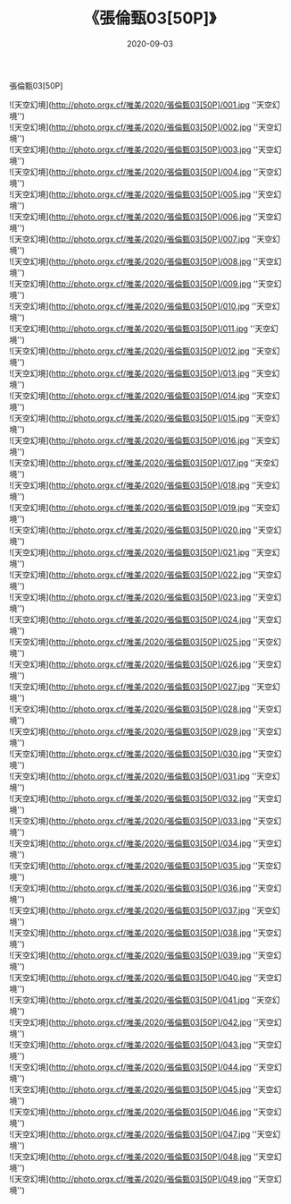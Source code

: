 ﻿---
layout: post
title:  《張倫甄03[50P]》
date:   2020-09-03
img: http://photo.orgx.cf/唯美/2020/張倫甄03[50P]/000.jpg
categories: [美女, 清纯, 唯美]
---

張倫甄03[50P]



![天空幻境](http://photo.orgx.cf/唯美/2020/張倫甄03[50P]/001.jpg ''天空幻境'') <br>
![天空幻境](http://photo.orgx.cf/唯美/2020/張倫甄03[50P]/002.jpg ''天空幻境'') <br>
![天空幻境](http://photo.orgx.cf/唯美/2020/張倫甄03[50P]/003.jpg ''天空幻境'') <br>
![天空幻境](http://photo.orgx.cf/唯美/2020/張倫甄03[50P]/004.jpg ''天空幻境'') <br>
![天空幻境](http://photo.orgx.cf/唯美/2020/張倫甄03[50P]/005.jpg ''天空幻境'') <br>
![天空幻境](http://photo.orgx.cf/唯美/2020/張倫甄03[50P]/006.jpg ''天空幻境'') <br>
![天空幻境](http://photo.orgx.cf/唯美/2020/張倫甄03[50P]/007.jpg ''天空幻境'') <br>
![天空幻境](http://photo.orgx.cf/唯美/2020/張倫甄03[50P]/008.jpg ''天空幻境'') <br>
![天空幻境](http://photo.orgx.cf/唯美/2020/張倫甄03[50P]/009.jpg ''天空幻境'') <br>
![天空幻境](http://photo.orgx.cf/唯美/2020/張倫甄03[50P]/010.jpg ''天空幻境'') <br>
![天空幻境](http://photo.orgx.cf/唯美/2020/張倫甄03[50P]/011.jpg ''天空幻境'') <br>
![天空幻境](http://photo.orgx.cf/唯美/2020/張倫甄03[50P]/012.jpg ''天空幻境'') <br>
![天空幻境](http://photo.orgx.cf/唯美/2020/張倫甄03[50P]/013.jpg ''天空幻境'') <br>
![天空幻境](http://photo.orgx.cf/唯美/2020/張倫甄03[50P]/014.jpg ''天空幻境'') <br>
![天空幻境](http://photo.orgx.cf/唯美/2020/張倫甄03[50P]/015.jpg ''天空幻境'') <br>
![天空幻境](http://photo.orgx.cf/唯美/2020/張倫甄03[50P]/016.jpg ''天空幻境'') <br>
![天空幻境](http://photo.orgx.cf/唯美/2020/張倫甄03[50P]/017.jpg ''天空幻境'') <br>
![天空幻境](http://photo.orgx.cf/唯美/2020/張倫甄03[50P]/018.jpg ''天空幻境'') <br>
![天空幻境](http://photo.orgx.cf/唯美/2020/張倫甄03[50P]/019.jpg ''天空幻境'') <br>
![天空幻境](http://photo.orgx.cf/唯美/2020/張倫甄03[50P]/020.jpg ''天空幻境'') <br>
![天空幻境](http://photo.orgx.cf/唯美/2020/張倫甄03[50P]/021.jpg ''天空幻境'') <br>
![天空幻境](http://photo.orgx.cf/唯美/2020/張倫甄03[50P]/022.jpg ''天空幻境'') <br>
![天空幻境](http://photo.orgx.cf/唯美/2020/張倫甄03[50P]/023.jpg ''天空幻境'') <br>
![天空幻境](http://photo.orgx.cf/唯美/2020/張倫甄03[50P]/024.jpg ''天空幻境'') <br>
![天空幻境](http://photo.orgx.cf/唯美/2020/張倫甄03[50P]/025.jpg ''天空幻境'') <br>
![天空幻境](http://photo.orgx.cf/唯美/2020/張倫甄03[50P]/026.jpg ''天空幻境'') <br>
![天空幻境](http://photo.orgx.cf/唯美/2020/張倫甄03[50P]/027.jpg ''天空幻境'') <br>
![天空幻境](http://photo.orgx.cf/唯美/2020/張倫甄03[50P]/028.jpg ''天空幻境'') <br>
![天空幻境](http://photo.orgx.cf/唯美/2020/張倫甄03[50P]/029.jpg ''天空幻境'') <br>
![天空幻境](http://photo.orgx.cf/唯美/2020/張倫甄03[50P]/030.jpg ''天空幻境'') <br>
![天空幻境](http://photo.orgx.cf/唯美/2020/張倫甄03[50P]/031.jpg ''天空幻境'') <br>
![天空幻境](http://photo.orgx.cf/唯美/2020/張倫甄03[50P]/032.jpg ''天空幻境'') <br>
![天空幻境](http://photo.orgx.cf/唯美/2020/張倫甄03[50P]/033.jpg ''天空幻境'') <br>
![天空幻境](http://photo.orgx.cf/唯美/2020/張倫甄03[50P]/034.jpg ''天空幻境'') <br>
![天空幻境](http://photo.orgx.cf/唯美/2020/張倫甄03[50P]/035.jpg ''天空幻境'') <br>
![天空幻境](http://photo.orgx.cf/唯美/2020/張倫甄03[50P]/036.jpg ''天空幻境'') <br>
![天空幻境](http://photo.orgx.cf/唯美/2020/張倫甄03[50P]/037.jpg ''天空幻境'') <br>
![天空幻境](http://photo.orgx.cf/唯美/2020/張倫甄03[50P]/038.jpg ''天空幻境'') <br>
![天空幻境](http://photo.orgx.cf/唯美/2020/張倫甄03[50P]/039.jpg ''天空幻境'') <br>
![天空幻境](http://photo.orgx.cf/唯美/2020/張倫甄03[50P]/040.jpg ''天空幻境'') <br>
![天空幻境](http://photo.orgx.cf/唯美/2020/張倫甄03[50P]/041.jpg ''天空幻境'') <br>
![天空幻境](http://photo.orgx.cf/唯美/2020/張倫甄03[50P]/042.jpg ''天空幻境'') <br>
![天空幻境](http://photo.orgx.cf/唯美/2020/張倫甄03[50P]/043.jpg ''天空幻境'') <br>
![天空幻境](http://photo.orgx.cf/唯美/2020/張倫甄03[50P]/044.jpg ''天空幻境'') <br>
![天空幻境](http://photo.orgx.cf/唯美/2020/張倫甄03[50P]/045.jpg ''天空幻境'') <br>
![天空幻境](http://photo.orgx.cf/唯美/2020/張倫甄03[50P]/046.jpg ''天空幻境'') <br>
![天空幻境](http://photo.orgx.cf/唯美/2020/張倫甄03[50P]/047.jpg ''天空幻境'') <br>
![天空幻境](http://photo.orgx.cf/唯美/2020/張倫甄03[50P]/048.jpg ''天空幻境'') <br>
![天空幻境](http://photo.orgx.cf/唯美/2020/張倫甄03[50P]/049.jpg ''天空幻境'') <br>